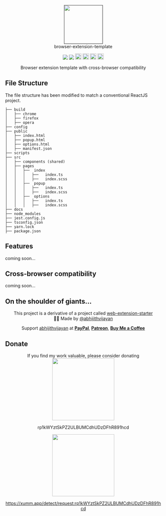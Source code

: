<!-- Project Logo -->
<p id='tsconfig' align="center" style="text-align: center; margin:0px">
    <a href="">
        <img src='_media/banner-nuetral.svg' style="height: 125px"> 
    </a>
</p>

<!-- Project Title -->
<p align="center" style="text-align: center; margin:0px">browser-extension-template</p>

<!-- Project Shields -->
<p align="center" style="text-align: center;">
    <a style="text-decoration:none" href="https://img.shields.io/npm/v/docsify-themeable.svg?style=flat-square">
        <img src="https://img.shields.io/npm/v/docsify-themeable.svg?style=flat-square">
    </a>
    <a style="text-decoration:none" href="https://img.shields.io/github/workflow/status/jhildenbiddle/docsify-themeable/Build/master?label=checks&style=flat-square">
        <img src="https://img.shields.io/github/workflow/status/jhildenbiddle/docsify-themeable/Build/master?label=checks&style=flat-square">
    </a>
    <a style="text-decoration:none" href="https://img.shields.io/codacy/grade/39220ba530f24dfc9443b47f2efea5c9?style=flat-square">
        <img src="https://img.shields.io/codacy/grade/39220ba530f24dfc9443b47f2efea5c9?style=flat-square" alt="GitHub version" height="20">
    </a>
    <a style="text-decoration:none" href="https://img.shields.io/visual-studio-marketplace/v/gateway-wallet?style=flat-square">
        <img src="https://img.shields.io/visual-studio-marketplace/v/gateway-wallet?style=flat-square" alt="GitHub version" height="20">
    </a>
    <a style="text-decoration:none" href="https://img.shields.io/badge/License-MIT-yellow.svg?style=flat-square">
        <img src="https://img.shields.io/badge/License-MIT-yellow.svg?style=flat-square" alt="licenses" height="20">
    </a>
    <a style="text-decoration:none" href="https://img.shields.io/twitter/url?style=social&url=https%3A%2F%2Ftwitter.com%2Finterc0der">
        <img src="https://img.shields.io/twitter/url?style=social&url=https%3A%2F%2Ftwitter.com%2Finterc0der" alt="licenses" height="20">
    </a>
</p>

<p align="center" style="text-align:center; margin:0px">
Browser extension template with cross-browser compatibility
</p>


## File Structure

The file structure has been modified to match a conventional ReactJS project. 

```
├── build
│   ├── chrome
│   ├── firefox
│   ├── opera
├── config
├── public
│   ├── index.html
│   ├── popup.html
│   ├── options.html
│   ├── manifest.json
├── scripts
├── src
│   ├── components (shared)
│   ├── pages
│   │   ├──  index
│   │   │   ├──   index.ts
│   │   │   ├──   index.scss
│   │   ├──  popup
│   │   │   ├──   index.ts
│   │   │   ├──   index.scss
│   │   ├──  options
│   │   │   ├──   index.ts
│   │   │   ├──   index.scss
├── docs
├── node_modules
├── jest.config.js
├── tsconfig.json
├── yarn.lock
├── package.json
```

## Features
coming soon...


## Cross-browser compatibility
coming soon...


## On the shoulder of giants...
<p align="center">
  <div align="center">
This project is a derivative of a project called <a href="https://github.com/abhijithvijayan/web-extension-starter">web-extension-starter</a></div>
<div align="center">🙋‍♂️ Made by <a href="https://github.com/abhijithvijayan">@abhijithvijayan</a></div>
</p>
<p align="center">
  Support <a href="https://github.com/abhijithvijayan">abhijithvijayan</a> at 
  <a href="https://www.paypal.me/iamabhijithvijayan" target='_blank'><b>PayPal</b></a>,
  <a href="https://www.patreon.com/abhijithvijayan" target='_blank'><b>Patreon</b></a>,
  <a href="https://www.buymeacoffee.com/abhijithvijayan" target='_blank'><b>Buy Me a Coffee</b></a>
</p>


## Donate

<div align="center">If you find my work valuable, please consider donating</div>

<div align="center">
    <a href="https://bithomp.com/explorer/rp1kWYztSkPZ2ULBUMCdhUDzDFhR891hcd">
        <img src='_media/xrpl-github-button.svg' style="width: 200px" width="200"> 
    </a>

rp1kWYztSkPZ2ULBUMCdhUDzDFhR891hcd

<div>

<div align="center">
    <a href="https://xumm.app/detect/request:rp1kWYztSkPZ2ULBUMCdhUDzDFhR891hcd">
        <img src='_media/xumm-github-button.svg' style="width: 200px" width="200"> 
    </a>

https://xumm.app/detect/request:rp1kWYztSkPZ2ULBUMCdhUDzDFhR891hcd

<div>


  
